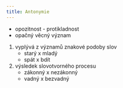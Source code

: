 ```yaml
---
title: Antonymie
---
```

- opozitnost - protikladnost
- opačný věcný význam 
1. vyplývá z významů znakové podoby slov
	- starý x mladý
	- spát x bdít
2. výsledek slovotvorného procesu
	- zákonný x nezákonný
	- vadný x bezvadný